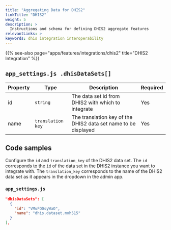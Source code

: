 ```yaml
---
title: "Aggregating Data for DHIS2"
linkTitle: "DHIS2"
weight: 5
description: >
  Instructions and schema for defining DHIS2 aggregate features
relevantLinks: >
keywords: dhis integration interoperability
---
```


{{% see-also page="apps/features/integrations/dhis2" title="DHIS2 Integration" %}}

## `app_settings.js .dhisDataSets[]`

|Property|Type|Description|Required|
|---|---|---|---|
id | `string` | The data set id from DHIS2 with which to integrate | Yes
name | `translation key` | The translation key of the DHIS2 data set name to be displayed | Yes

## Code samples

Configure the `id` and `translation_key` of the DHIS2 data set. The `id` corresponds to the `id` of the data set in the DHIS2 instance you want to integrate with. The `translation_key` corresponds to the name of the DHIS2 data set as it appears in the dropdown in the admin app.

### `app_settings.js`

```json
"dhisDataSets": [
  {
    "id": "VMuFODsyWaO",
    "name": "dhis.dataset.moh515"
  }
],
```
